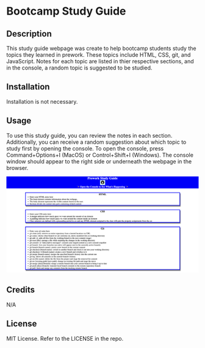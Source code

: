 # Bootcamp Study Guide

## Description

This study guide webpage was create to help bootcamp students study the topics they learned in prework. These topics include HTML, CSS, git, and JavaScript. Notes for each topic are listed in thier respective sections, and in the console, a random topic is suggested to be studied.

## Installation

Installation is not necessary.

## Usage

To use this study guide, you can review the notes in each section. Additionally, you can receive a random suggestion about which topic to study first by opening the console. To open the console, press Command+Options+I (MacOS) or Control+Shift+I (Windows). The console window should appear to the right side or underneath the webpage in the browser.

![Prework Study Guide Image](assets/prework-study-guide.png)

## Credits

N/A

## License

MIT License. Refer to the LICENSE in the repo.

